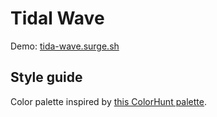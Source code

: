 # Tidal Wave

Demo: [tida-wave.surge.sh](https://tidal-wave.surge.sh)

## Style guide

Color palette inspired by [this ColorHunt palette](https://colorhunt.co/palette/112238?ref=tab).
